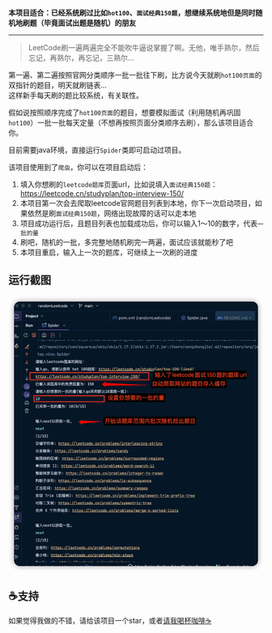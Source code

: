**本项目适合：已经系统刷过比如`hot100`、`面试经典150题`，想继续系统地但是同时随机地刷题（毕竟面试出题是随机）的朋友**

---

> LeetCode刷一遍两遍完全不能吹牛逼说掌握了啊。无他，唯手熟尔，然后忘记，再熟尔，再忘记，三熟尔...

第一遍、第二遍按照官网分类顺序一批一批往下刷，比方说今天就刷`hot100页面`的双指针的题目，明天就刷链表...  
这样新手每天刷的题比较系统，有关联性。  

假如说按照顺序完成了`hot100页面`的题目，想要模拟面试（利用随机再巩固`hot100`）一批一批每天定量（不想再按照页面分类顺序去刷），那么该项目适合你。

目前需要java环境，直接运行`Spider`类即可启动过项目。

该项目使用到了`爬虫`，你可以在项目启动后：
1. 填入你想刷的`leetcode题库`页面url，比如说填入`面试经典150题`：https://leetcode.cn/studyplan/top-interview-150/
2. 本项目第一次会去爬取leetcode官网题目列表到本地，你下一次启动项目，如果依然是刷`面试经典150题`，网络出现故障的话可以走本地
3. 项目成功运行后，且题目列表也加载成功后，你可以输入1～10的数字，代表`一批的量`
4. 刷吧，随机的一批，多完整地随机刷完一两遍，面试应该就能秒了吧
5. 本项目重启，输入上一次的题库，可继续上一次刷的进度




## 运行截图
![](./src/main/resources/images/getRandomLeetcode.jpg)

## ☕️支持

如果觉得我做的不错，请给该项目一个star，或者[请我喝杯咖啡☕️](https://ninojay.top/supportbymoney/)

